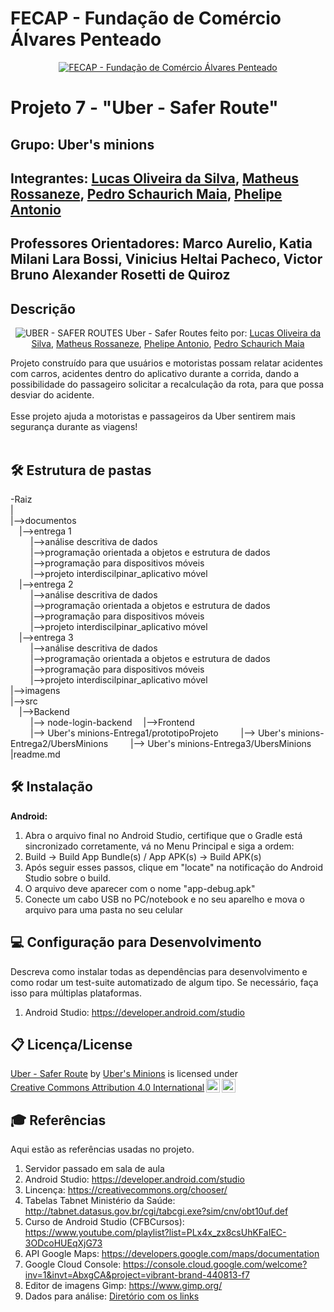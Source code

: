 # FECAP - Fundação de Comércio Álvares Penteado

<p align="center">
<a href= "https://www.fecap.br/"><img src="https://encrypted-tbn0.gstatic.com/images?q=tbn:ANd9GcRhZPrRa89Kma0ZZogxm0pi-tCn_TLKeHGVxywp-LXAFGR3B1DPouAJYHgKZGV0XTEf4AE&usqp=CAU" alt="FECAP - Fundação de Comércio Álvares Penteado" border="0"></a>
</p>

# Projeto 7 - "Uber - Safer Route"

## Grupo: Uber's minions

## Integrantes: <a href="https://www.linkedin.com/in/lucasoliveira198/">Lucas Oliveira da Silva</a>, <a href="https://www.linkedin.com/in/matheus-rossaneze-911b191b4/">Matheus Rossaneze</a>, <a href="https://www.linkedin.com/in/pedro-schaurich-maia/">Pedro Schaurich Maia</a>, <a href="https://www.linkedin.com/in/phelipe-antonio-de-souza-6271b8321/">Phelipe Antonio</a>

## Professores Orientadores: <a>Marco Aurelio</a>, <a>Katia Milani Lara Bossi</a>, <a>Vinicius Heltai Pacheco</a>, <a>Victor Bruno Alexander Rosetti de Quiroz</a>

## Descrição

<p align="center">
  <img src="https://i.postimg.cc/NMgjQ8zp/20250514-2012-Logotipo-Safer-Routes-simple-compose-01jv8h0k9mew4rrgxtz50x36zh.png' border='0' alt='20250514-2012-Logotipo-Safer-Routes-simple-compose-01jv8h0k9mew4rrgxtz50x36zh" alt="UBER - SAFER ROUTES" border="0">
  Uber - Safer Routes feito por: <a href="https://www.linkedin.com/in/lucasoliveira198/">Lucas Oliveira da Silva</a>, <a href="https://www.linkedin.com/in/matheus-rossaneze-911b191b4/">Matheus Rossaneze</a>, <a href="https://www.linkedin.com/in/phelipe-antonio-de-souza-6271b8321/">Phelipe Antonio</a>, <a href="https://www.linkedin.com/in/pedro-schaurich-maia/">Pedro Schaurich Maia</a>
</p>


Projeto construído para que usuários e motoristas possam relatar acidentes com carros, acidentes dentro do aplicativo durante a corrida, dando a possibilidade do passageiro solicitar a recalculação da rota, para que possa desviar do acidente.
<br><br>
Esse projeto ajuda a motoristas e passageiros da Uber sentirem mais segurança durante as viagens!
<br><br>


## 🛠 Estrutura de pastas

-Raiz<br>
|<br>
|-->documentos<br>
  &emsp;|-->entrega 1<br>
  &emsp; &emsp;|-->análise descritiva de dados<br>
  &emsp; &emsp;|-->programação orientada a objetos e estrutura de dados<br>
  &emsp; &emsp;|-->programação para dispositivos móveis<br>
  &emsp; &emsp;|-->projeto interdiscilpinar_aplicativo móvel<br>
  &emsp;|-->entrega 2<br>
  &emsp; &emsp;|-->análise descritiva de dados<br>
  &emsp; &emsp;|-->programação orientada a objetos e estrutura de dados<br>
  &emsp; &emsp;|-->programação para dispositivos móveis<br>
  &emsp; &emsp;|-->projeto interdiscilpinar_aplicativo móvel<br>
  &emsp;|-->entrega 3<br>
  &emsp; &emsp;|-->análise descritiva de dados<br>
  &emsp; &emsp;|-->programação orientada a objetos e estrutura de dados<br>
  &emsp; &emsp;|-->programação para dispositivos móveis<br>
  &emsp; &emsp;|-->projeto interdiscilpinar_aplicativo móvel<br>
|-->imagens<br>
|-->src<br>
  &emsp;|-->Backend<br>
  &emsp; &emsp;|--> node-login-backend
  &emsp;|-->Frontend<br>
  &emsp; &emsp;|--> Uber's minions-Entrega1/prototipoProjeto
  &emsp; &emsp;|--> Uber's minions-Entrega2/UbersMinions
  &emsp; &emsp;|--> Uber's minions-Entrega3/UbersMinions
|readme.md<br>


## 🛠 Instalação

<b>Android:</b>

1. Abra o arquivo final no Android Studio, certifique que o Gradle está sincronizado corretamente, vá no Menu Principal e siga a ordem:
2. Build -> Build App Bundle(s) / App APK(s) -> Build APK(s)
3. Após seguir esses passos, clique em "locate" na notificação do Android Studio sobre o build.
4. O arquivo deve aparecer com o nome "app-debug.apk"
5. Conecte um cabo USB no PC/notebook e no seu aparelho e mova o arquivo para uma pasta no seu celular


## 💻 Configuração para Desenvolvimento

Descreva como instalar todas as dependências para desenvolvimento e como rodar um test-suite automatizado de algum tipo. Se necessário, faça isso para múltiplas plataformas.

1. Android Studio: <https://developer.android.com/studio>


## 📋 Licença/License
<p xmlns:cc="http://creativecommons.org/ns#" xmlns:dct="http://purl.org/dc/terms/"><a property="dct:title" rel="cc:attributionURL" href="https://github.com/2025-1-NCC3/Projeto7">Uber - Safer Route</a> by <a rel="cc:attributionURL dct:creator" property="cc:attributionName" href="https://github.com/2025-1-NCC3/Projeto7">Uber's Minions</a> is licensed under <a href="https://creativecommons.org/licenses/by/4.0/?ref=chooser-v1" target="_blank" rel="license noopener noreferrer" style="display:inline-block;">Creative Commons Attribution 4.0 International<img style="height:22px!important;margin-left:3px;vertical-align:text-bottom;" src="https://mirrors.creativecommons.org/presskit/icons/cc.svg?ref=chooser-v1" alt=""><img style="height:22px!important;margin-left:3px;vertical-align:text-bottom;" src="https://mirrors.creativecommons.org/presskit/icons/by.svg?ref=chooser-v1" alt=""></a></p>

## 🎓 Referências

Aqui estão as referências usadas no projeto.

1. Servidor passado em sala de aula
2. Android Studio: <https://developer.android.com/studio>
3. Lincença: <https://creativecommons.org/chooser/>
4. Tabelas Tabnet Ministério da Saúde: <http://tabnet.datasus.gov.br/cgi/tabcgi.exe?sim/cnv/obt10uf.def>
5. Curso de Android Studio (CFBCursos): <https://www.youtube.com/playlist?list=PLx4x_zx8csUhKFaIEC-3ODcoHUEqXjG73>
6. API Google Maps: <https://developers.google.com/maps/documentation>
7. Google Cloud Console: <https://console.cloud.google.com/welcome?inv=1&invt=AbxgCA&project=vibrant-brand-440813-f7>
8. Editor de imagens Gimp: <https://www.gimp.org/>
9. Dados para análise: <a href="/documentos/Entrega%201/An%C3%A1lise%20Descritiva%20de%20Dados/Fontes%20utilizadas.txt">Diretório com os links</a>



